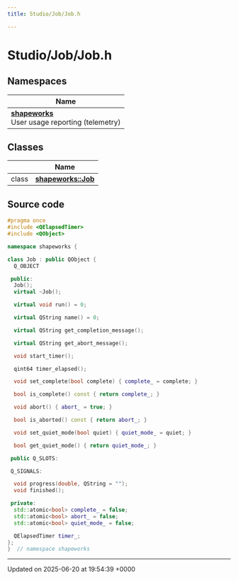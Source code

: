```yaml
---
title: Studio/Job/Job.h

---
```


# Studio/Job/Job.h



## Namespaces

| Name           |
| -------------- |
| **[shapeworks](../Namespaces/namespaceshapeworks.md)** <br>User usage reporting (telemetry)  |

## Classes

|                | Name           |
| -------------- | -------------- |
| class | **[shapeworks::Job](../Classes/classshapeworks_1_1Job.md)**  |




## Source code

```cpp
#pragma once
#include <QElapsedTimer>
#include <QObject>

namespace shapeworks {

class Job : public QObject {
  Q_OBJECT

 public:
  Job();
  virtual ~Job();

  virtual void run() = 0;

  virtual QString name() = 0;

  virtual QString get_completion_message();

  virtual QString get_abort_message();

  void start_timer();

  qint64 timer_elapsed();

  void set_complete(bool complete) { complete_ = complete; }

  bool is_complete() const { return complete_; }

  void abort() { abort_ = true; }

  bool is_aborted() const { return abort_; }

  void set_quiet_mode(bool quiet) { quiet_mode_ = quiet; }

  bool get_quiet_mode() { return quiet_mode_; }

 public Q_SLOTS:

 Q_SIGNALS:

  void progress(double, QString = "");
  void finished();

 private:
  std::atomic<bool> complete_ = false;
  std::atomic<bool> abort_ = false;
  std::atomic<bool> quiet_mode_ = false;

  QElapsedTimer timer_;
};
}  // namespace shapeworks
```


-------------------------------

Updated on 2025-06-20 at 19:54:39 +0000
